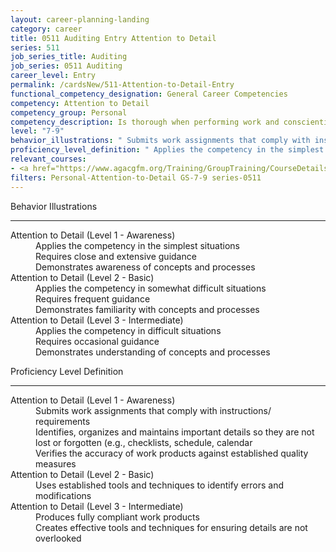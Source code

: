 ```yaml
---
layout: career-planning-landing
category: career
title: 0511 Auditing Entry Attention to Detail
series: 511
job_series_title: Auditing
job_series: 0511 Auditing
career_level: Entry
permalink: /cardsNew/511-Attention-to-Detail-Entry
functional_competency_designation: General Career Competencies
competency: Attention to Detail
competency_group: Personal
competency_description: Is thorough when performing work and conscientious about attending to detail
level: "7-9"
behavior_illustrations: " Submits work assignments that comply with instructions/ requirements  Identifies, organizes and maintains important details so they are not lost or forgotten (e.g., checklists, schedule, calendar  Verifies the accuracy of work products against established quality measures ?  Uses established tools and techniques to identify errors and modifications ?  Produces fully compliant work products  Creates effective tools and techniques for ensuring details are not overlooked"
proficiency_level_definition: " Applies the competency in the simplest situations  Requires close and extensive guidance  Demonstrates awareness of concepts and processes ?  Applies the competency in somewhat difficult situations  Requires frequent guidance  Demonstrates familiarity with concepts and processes ?  Applies the competency in difficult situations  Requires occasional guidance  Demonstrates understanding of concepts and processes"
relevant_courses: 
- <a href="https://www.agacgfm.org/Training/GroupTraining/CourseDetails.aspx?ID=49" aria-label="Professional Polish in the Public Sector - https://www.agacgfm.org/Training/GroupTraining/CourseDetails.aspx?ID=49">Professional Polish in the Public Sector</a>, AGA
filters: Personal-Attention-to-Detail GS-7-9 series-0511
---
```


<div class="desktop:grid-col-6 margin-y-3">
  <div class="border-top-2 bg-white padding-3 shadow-5 height-full members-hover border-1px button-border border-top-blue radius-lg">
    <p class="text-bold label-color font-size-21">Behavior Illustrations</p>
    <hr class="hr-green"/>
    <dl class="text-base card-content-color"><dt>Attention to Detail (Level 1 - Awareness)</dt><dd>Applies the competency in the simplest situations </dd><dd>Requires close and extensive guidance </dd><dd>Demonstrates awareness of concepts and processes</dd><dt>Attention to Detail (Level 2 - Basic)</dt><dd>Applies the competency in somewhat difficult situations </dd><dd>Requires frequent guidance </dd><dd>Demonstrates familiarity with concepts and processes</dd><dt>Attention to Detail (Level 3 - Intermediate)</dt><dd>Applies the competency in difficult situations </dd><dd>Requires occasional guidance </dd><dd>Demonstrates understanding of concepts and processes</dd></dl>
  </div>
</div>
<div class="desktop:grid-col-6 margin-y-3">
  <div class="border-top-2 bg-white padding-3 shadow-5 height-full members-hover border-1px button-border border-top-blue radius-lg">
    <p class="text-bold label-color font-size-21">Proficiency Level Definition</p>
     <hr class="hr-green"/>
    <dl class="text-base card-content-color"><dt>Attention to Detail (Level 1 - Awareness)</dt><dd>Submits work assignments that comply with instructions/ requirements </dd><dd>Identifies, organizes and maintains important details so they are not lost or forgotten (e.g., checklists, schedule, calendar </dd><dd>Verifies the accuracy of work products against established quality measures</dd><dt>Attention to Detail (Level 2 - Basic)</dt><dd>Uses established tools and techniques to identify errors and modifications</dd><dt>Attention to Detail (Level 3 - Intermediate)</dt><dd>Produces fully compliant work products </dd><dd>Creates effective tools and techniques for ensuring details are not overlooked</dd></dl>
  </div>
</div>